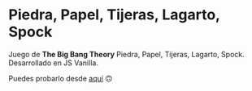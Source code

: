# Piedra, Papel, Tijeras, Lagarto, Spock

Juego de **The Big Bang Theory** Piedra, Papel, Tijeras, Lagarto, Spock. Desarrollado en JS Vanilla.

Puedes probarlo desde [aquí](https://alonsofdez23.github.io/piedra-papel-tijeras-lagarto-spock-js/) 🙃